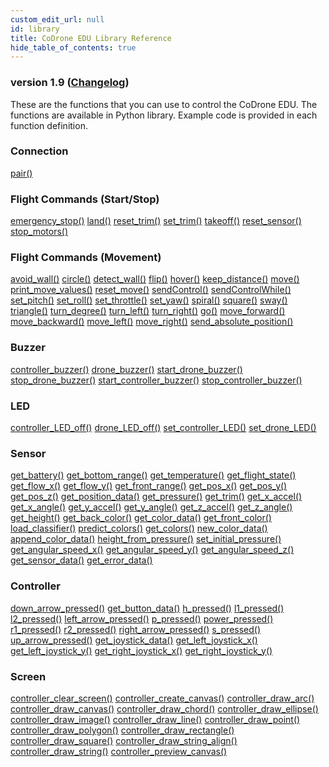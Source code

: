```yaml
---
custom_edit_url: null
id: library
title: CoDrone EDU Library Reference
hide_table_of_contents: true
---
```


<h3 class="homeDocLandingVersion">version 1.9 (<a class="orange-link" href="/docs/codrone-edu/python/changelog">Changelog</a>) </h3>
These are the functions that you can use to control the CoDrone EDU. The functions are available in Python library. Example code is provided in each function definition.

<div class="boxLanding">
  <div class="parentContainer">
    <div class="box-reference-shadow">
      <h3>Connection</h3>
        <a href="/docs/codrone-edu/python/Connection/01-pair">pair()</a>
    </div>
    <div class="box-reference-shadow margin-top-30"> 
        <h3>Flight Commands (Start/Stop)</h3>
            <a href="/docs/codrone-edu/python/Flight-Commands-Start-Stop/01-emergency_stop">emergency_stop()</a>
            <a href="/docs/codrone-edu/python/Flight-Commands-Start-Stop/02-land">land()</a>
            <a href="/docs/codrone-edu/python/Flight-Commands-Start-Stop/03-reset_trim/">reset_trim()</a>
            <a href="/docs/codrone-edu/python/Flight-Commands-Start-Stop/04-set_trim">set_trim()</a>
            <a href="/docs/codrone-edu/python/Flight-Commands-Start-Stop/05-take_off">takeoff()</a>
            <a href="/docs/codrone-edu/python/Flight-Commands-Start-Stop/06-reset_sensor">reset_sensor()</a>
            <a href="/docs/codrone-edu/python/Flight-Commands-Start-Stop/07-stop_motors">stop_motors()</a>
    </div>
    <div class="box-reference-shadow margin-top-30"> 
        <h3>Flight Commands (Movement)</h3>
            <a href="/docs/codrone-edu/python/Flight-Commands-Movement/01-avoid_wall">avoid_wall()</a>
            <a href="/docs/codrone-edu/python/Flight-Commands-Movement/02-circle">circle()</a>
            <a href="/docs/codrone-edu/python/Flight-Commands-Movement/03-detect_wall">detect_wall()</a>
            <a href="/docs/codrone-edu/python/Flight-Commands-Movement/04-flip">flip()</a>
            <a href="/docs/codrone-edu/python/Flight-Commands-Movement/05-hover">hover()</a>
            <a href="/docs/codrone-edu/python/Flight-Commands-Movement/06-keep_distance">keep_distance()</a>
            <a href="/docs/codrone-edu/python/Flight-Commands-Movement/07-move">move()</a>
            <a href="/docs/codrone-edu/python/Flight-Commands-Movement/08-print_move_values">print_move_values()</a>  
            <a href="/docs/codrone-edu/python/Flight-Commands-Movement/09-reset_move">reset_move()</a>
            <a href="/docs/codrone-edu/python/Flight-Commands-Movement/10-sendControl">sendControl()</a>
            <a href="/docs/codrone-edu/python/Flight-Commands-Movement/11-sendControlWhile">sendControlWhile()</a>
            <a href="/docs/codrone-edu/python/Flight-Commands-Movement/12-set_pitch">set_pitch()</a>  
            <a href="/docs/codrone-edu/python/Flight-Commands-Movement/13-set_roll">set_roll()</a>
            <a href="/docs/codrone-edu/python/Flight-Commands-Movement/14-set_throttle">set_throttle()</a>
            <a href="/docs/codrone-edu/python/Flight-Commands-Movement/15-set_yaw">set_yaw()</a>
            <a href="/docs/codrone-edu/python/Flight-Commands-Movement/16-spiral">spiral()</a>    
            <a href="/docs/codrone-edu/python/Flight-Commands-Movement/17-square">square()</a>  
            <a href="/docs/codrone-edu/python/Flight-Commands-Movement/18-sway">sway()</a>
            <a href="/docs/codrone-edu/python/Flight-Commands-Movement/19-triangle">triangle()</a>
            <a href="/docs/codrone-edu/python/Flight-Commands-Movement/20-turn_degree">turn_degree()</a>
            <a href="/docs/codrone-edu/python/Flight-Commands-Movement/21-turn_left">turn_left()</a>  
            <a href="/docs/codrone-edu/python/Flight-Commands-Movement/22-turn_right">turn_right()</a>     
            <a href="/docs/codrone-edu/python/Flight-Commands-Movement/23-go">go()</a>
            <a href="/docs/codrone-edu/python/Flight-Commands-Movement/24-move_forward">move_forward()</a>
            <a href="/docs/codrone-edu/python/Flight-Commands-Movement/25-move_backward">move_backward()</a>
            <a href="/docs/codrone-edu/python/Flight-Commands-Movement/26-move_left">move_left()</a>
            <a href="/docs/codrone-edu/python/Flight-Commands-Movement/27-move_right">move_right()</a>
            <a href="/docs/codrone-edu/python/Flight-Commands-Movement/28-send_absolute_position">send_absolute_position()</a>
    </div>
    <div class="box-reference-shadow margin-top-30"> 
        <h3>Buzzer</h3>
         <a href="/docs/codrone-edu/python/Buzzer/01-controller_buzzer/">controller_buzzer()</a>
         <a href="/docs/codrone-edu/python/Buzzer/02-drone_buzzer/">drone_buzzer()</a>
         <a href="/docs/codrone-edu/python/Buzzer/03-start_drone_buzzer/">start_drone_buzzer()</a>
         <a href="/docs/codrone-edu/python/Buzzer/04-stop_drone_buzzer/">stop_drone_buzzer()</a>
         <a href="/docs/codrone-edu/python/Buzzer/05-start_controller_buzzer/">start_controller_buzzer()</a> 
         <a href="/docs/codrone-edu/python/Buzzer/06-stop_controller_buzzer/">stop_controller_buzzer()</a>  
    </div>
    <div class="box-reference-shadow margin-top-30"> 
        <h3>LED</h3>
        <a href="/docs/codrone-edu/python/LED/01-controller_LED_off">controller_LED_off()</a>
        <a href="/docs/codrone-edu/python/LED/02-drone_LED_off">drone_LED_off()</a>
        <a href="/docs/codrone-edu/python/LED/03-set_controller_LED">set_controller_LED()</a>
        <a href="/docs/codrone-edu/python/LED/04-set_drone_LED">set_drone_LED()</a>
    </div>
  </div>

  <div  class="parentContainer">
    <div class="boxLanding">
       <div class="box-reference-shadow"> 
      <h3>Sensor</h3>
        <a href="/docs/codrone-edu/python/Sensors/01-get_battery">get_battery()</a>
        <a href="/docs/codrone-edu/python/Sensors/02-get_bottom_range">get_bottom_range()</a>
        <a href="/docs/codrone-edu/python/Sensors/03-get_temperature">get_temperature()</a>
        <a href="/docs/codrone-edu/python/Sensors/04-get_flight_state">get_flight_state()</a>
        <a href="/docs/codrone-edu/python/Sensors/05-get_flow_x">get_flow_x()</a>
        <a href="/docs/codrone-edu/python/Sensors/06-get_flow_y">get_flow_y()</a>
        <a href="/docs/codrone-edu/python/Sensors/07-get_front_range">get_front_range()</a>
        <a href="/docs/codrone-edu/python/Sensors/08-get_pos_x">get_pos_x()</a>
        <a href="/docs/codrone-edu/python/Sensors/09-get_pos_y">get_pos_y()</a>
        <a href="/docs/codrone-edu/python/Sensors/10-get_pos_z">get_pos_z()</a>
        <a href="/docs/codrone-edu/python/Sensors/11-get_position_data">get_position_data()</a> 
        <a href="/docs/codrone-edu/python/Sensors/12-get_pressure">get_pressure()</a>
        <a href="/docs/codrone-edu/python/Sensors/13-get_trim">get_trim()</a>
        <a href="/docs/codrone-edu/python/Sensors/14-get_x_accel">get_x_accel()</a> 
        <a href="/docs/codrone-edu/python/Sensors/15-get_x_angle">get_x_angle()</a> 
        <a href="/docs/codrone-edu/python/Sensors/16-get_y_accel">get_y_accel()</a>   
        <a href="/docs/codrone-edu/python/Sensors/17-get_y_angle">get_y_angle()</a> 
        <a href="/docs/codrone-edu/python/Sensors/18-get_z_accel">get_z_accel()</a> 
        <a href="/docs/codrone-edu/python/Sensors/19-get_z_angle">get_z_angle()</a>
        <a href="/docs/codrone-edu/python/Sensors/20-get_height">get_height()</a>    
        <a href="/docs/codrone-edu/python/Sensors/21-get_back_color">get_back_color()</a>
        <a href="/docs/codrone-edu/python/Sensors/22-get_color_data">get_color_data()</a>
        <a href="/docs/codrone-edu/python/Sensors/23-get_front_color">get_front_color()</a>
        <a href="/docs/codrone-edu/python/Sensors/24-load_classifier">load_classifier()</a>
        <a href="/docs/codrone-edu/python/Sensors/25-predict_colors">predict_colors()</a>
        <a href="/docs/codrone-edu/python/Sensors/26-get_colors">get_colors()</a>
        <a href="/docs/codrone-edu/python/Sensors/27-new_color_data">new_color_data()</a>
        <a href="/docs/codrone-edu/python/Sensors/28-append_color_data">append_color_data()</a>
        <a href="/docs/codrone-edu/python/Sensors/29-height_from_pressure">height_from_pressure()</a>
        <a href="/docs/codrone-edu/python/Sensors/30-set_initial_pressure">set_initial_pressure()</a>
        <a href="/docs/codrone-edu/python/Sensors/31-get_angular_speed_x">get_angular_speed_x()</a>
        <a href="/docs/codrone-edu/python/Sensors/32-get_angular_speed_y">get_angular_speed_y()</a>
        <a href="/docs/codrone-edu/python/Sensors/33-get_angular_speed_z">get_angular_speed_z()</a>
        <a href="/docs/codrone-edu/python/Sensors/34-get_sensor_data">get_sensor_data()</a>
        <a href="/docs/codrone-edu/python/Sensors/35-get_error_data">get_error_data()</a>
    </div>  
     </div> 
    <div class="box-reference-shadow margin-top-30"> 
        <h3>Controller</h3>
            <a href="/docs/codrone-edu/python/Controller/01-down_arrow_pressed">down_arrow_pressed()</a>
            <a href="/docs/codrone-edu/python/Controller/02-get_button_data">get_button_data()</a>
            <a href="/docs/codrone-edu/python/Controller/03-h_pressed">h_pressed()</a>
            <a href="/docs/codrone-edu/python/Controller/04-l1_pressed">l1_pressed()</a>
            <a href="/docs/codrone-edu/python/Controller/05-l2_pressed">l2_pressed()</a>
            <a href="/docs/codrone-edu/python/Controller/06-left_arrow_pressed">left_arrow_pressed()</a>
            <a href="/docs/codrone-edu/python/Controller/07-p_pressed">p_pressed()</a>
            <a href="/docs/codrone-edu/python/Controller/08-power_pressed">power_pressed()</a>
            <a href="/docs/codrone-edu/python/Controller/09-r1_pressed">r1_pressed()</a>
            <a href="/docs/codrone-edu/python/Controller/10-r2_pressed">r2_pressed()</a> 
            <a href="/docs/codrone-edu/python/Controller/11-right_arrow_pressed">right_arrow_pressed()</a>
            <a href="/docs/codrone-edu/python/Controller/12-s_pressed">s_pressed()</a>
            <a href="/docs/codrone-edu/python/Controller/13-up_arrow_pressed">up_arrow_pressed()</a> 
            <a href="/docs/codrone-edu/python/Controller/14-get_joystick_data">get_joystick_data()</a> 
            <a href="/docs/codrone-edu/python/Controller/15-get_left_joystick_x">get_left_joystick_x()</a>   
            <a href="/docs/codrone-edu/python/Controller/16-get_left_joystick_y">get_left_joystick_y()</a> 
            <a href="/docs/codrone-edu/python/Controller/17-get_right_joystick_x">get_right_joystick_x()</a> 
            <a href="/docs/codrone-edu/python/Controller/18-get_right_joystick_y">get_right_joystick_y()</a>
    </div>
      <div class="box-reference-shadow margin-top-30"> 
        <h3>Screen</h3>
            <a href="/docs/codrone-edu/python/Screen/01-controller_clear_screen">controller_clear_screen()</a>
            <a href="/docs/codrone-edu/python/Screen/02-controller_create_canvas">controller_create_canvas()</a>
            <a href="/docs/codrone-edu/python/Screen/03-controller_draw_arc">controller_draw_arc()</a>
            <a href="/docs/codrone-edu/python/Screen/04-controller_draw_canvas">controller_draw_canvas()</a>
            <a href="/docs/codrone-edu/python/Screen/05-controller_draw_chord">controller_draw_chord()</a>
            <a href="/docs/codrone-edu/python/Screen/06-controller_draw_ellipse">controller_draw_ellipse()</a>
            <a href="/docs/codrone-edu/python/Screen/07-controller_draw_image">controller_draw_image()</a>
            <a href="/docs/codrone-edu/python/Screen/08-controller_draw_line">controller_draw_line()</a>
            <a href="/docs/codrone-edu/python/Screen/09-controller_draw_point">controller_draw_point()</a>
            <a href="/docs/codrone-edu/python/Screen/10-controller_draw_polygon">controller_draw_polygon()</a> 
            <a href="/docs/codrone-edu/python/Screen/11-controller_draw_rectangle">controller_draw_rectangle()</a>
            <a href="/docs/codrone-edu/python/Screen/12-controller_draw_square">controller_draw_square()</a>
            <a href="/docs/codrone-edu/python/Screen/13-controller_draw_string_align">controller_draw_string_align()</a> 
            <a href="/docs/codrone-edu/python/Screen/14-controller_draw_string">controller_draw_string()</a> 
            <a href="/docs/codrone-edu/python/Screen/15-controller_preview_canvas">controller_preview_canvas()</a>   
        </div>
  </div>
</div>
<div class="boxLanding marginTop25">


</div>